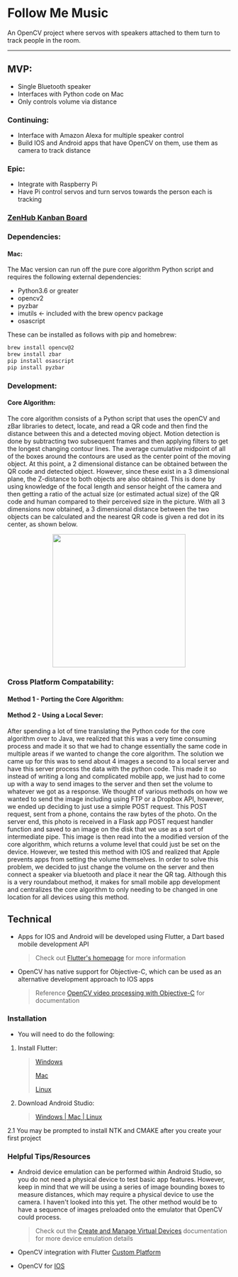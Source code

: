 # Follow Me Music
An OpenCV project where servos with speakers attached to them turn to track people in the room.
___

## MVP:
* Single Bluetooth speaker
* Interfaces with Python code on Mac
* Only controls volume via distance

### Continuing:
* Interface with Amazon Alexa for multiple speaker control
* Build IOS and Android apps that have OpenCV on them, use them as camera to track distance

### Epic:
* Integrate with Raspberry Pi
* Have Pi control servos and turn servos towards the person each is tracking

### [ZenHub Kanban Board](https://app.zenhub.com/workspace/o/cjlasley/followmemusic/boards?repos=129161238)

### Dependencies:

#### Mac:
The Mac version can run off the pure core algorithm Python script and requires the following external dependencies:
- Python3.6 or greater
- opencv2
- pyzbar
- imutils <- included with the brew opencv package
- osascript

These can be installed as follows with pip and homebrew:
```sh
brew install opencv@2
brew install zbar
pip install osascript
pip install pyzbar
```

### Development:

#### Core Algorithm:
The core algorithm consists of a Python script that uses the openCV and zBar libraries to detect, locate, and read a QR code and then find the distance between this and a detected moving object. Motion detection is done by subtracting two subsequent frames and then applying filters to get the longest changing contour lines. The average cumulative midpoint of all of the boxes around the contours are used as the center point of the moving object. At this point, a 2 dimensional distance can be obtained between the QR code and detected object. However, since these exist in a 3 dimensional plane, the Z-distance to both objects are also obtained. This is done by using knowledge of the focal length and sensor height of the camera and then getting a ratio of the actual size (or estimated actual size) of the QR code and human compared to their perceived size in the picture. With all 3 dimensions now obtained, a 3 dimensional distance between the two objects can be calculated and the nearest QR code is given a red dot in its center, as shown below.
<div style="text-align:center">
<img src="README_Media/qrToMovementTracking.gif" width=300></img>
</div>

### Cross Platform Compatability:

#### Method 1 - Porting the Core Algorithm:

#### Method 2 - Using a Local Sever:
After spending a lot of time translating the Python code for the core algorithm over to Java, we realized that this was a very time consuming process and made it so that we had to change essentially the same code in multiple areas if we wanted to change the core algorithm. The solution we came up for this was to send about 4 images a second to a local server and have this server process the data with the python code. This made it so instead of writing a long and complicated mobile app, we just had to come up with a way to send images to the server and then set the volume to whatever we got as a response. We thought of various methods on how we wanted to send the image including using FTP or a Dropbox API, however, we ended up deciding to just use a simple POST request. This POST request, sent from a phone, contains the raw bytes of the photo. On the server end, this photo is received in a Flask app POST request handler function and saved to an image on the disk that we use as a sort of intermediate pipe. This image is then read into the a modified version of the core algorithm, which returns a volume level that could just be set on the device. However, we tested this method with IOS and realized that Apple prevents apps from setting the volume themselves. In order to solve this problem, we decided to just change the volume on the server and then connect a speaker via bluetooth and place it near the QR tag. Although this is a very roundabout method, it makes for small mobile app development and centralizes the core algorithm to only needing to be changed in one location for all devices using this method.

## Technical
* Apps for IOS and Android will be developed using Flutter, a Dart based mobile development API
  > Check out [Flutter's homepage](https://flutter.io/) for more information
* OpenCV has native support for Objective-C, which can be used as an alternative development approach to IOS apps
  > Reference [OpenCV video processing with Objective-C](https://docs.opencv.org/2.4/doc/tutorials/ios/video_processing/video_processing.html) for documentation


### Installation
* You will need to do the following:
1. Install Flutter:

    > [Windows](https://flutter.io/setup-windows/)
    >
    > [Mac](https://flutter.io/setup-macos/)
    >
    > [Linux](https://flutter.io/setup-linux/#update-your-path)

2. Download Android Studio:

    > [Windows | Mac | Linux](https://developer.android.com/studio/index.html#downloads)

  2.1 You may be prompted to install NTK and CMAKE after you create your first project


### Helpful Tips/Resources
* Android device emulation can be performed within Android Studio, so you do not need a physical device to test basic app        features. However, keep in mind that we will be using a series of image bounding boxes to measure distances, which may require a physical device to use the camera. I haven't looked into this yet. The other method would be to have a sequence of images preloaded onto the emulator that OpenCV could process.
    > Check out the [Create and Manage Virtual Devices](https://developer.android.com/studio/run/managing-avds.html) documentation for more device emulation details

* OpenCV integration with Flutter [Custom Platform](https://flutter.io/platform-channels/)
* OpenCV for [IOS](https://docs.opencv.org/2.4/doc/tutorials/ios/video_processing/video_processing.html)
